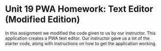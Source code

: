 # Unit 19 PWA Homework: Text Editor (Modified Edition)

In this assignment we modified the code given to us by our instructor. This application creates a PWA text editor. Our instructor gave us a lot of the starter code, along with instructions on how to get the application working. 
